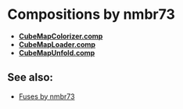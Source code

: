 
# Compositions by nmbr73

- **[CubeMapColorizer.comp](CubeMapColorizer.comp)**
- **[CubeMapLoader.comp](CubeMapLoader.comp)**
- **[CubeMapUnfold.comp](CubeMapUnfold.comp)**

## See also:

- [Fuses by nmbr73](../../Fuses/nmbr73/README.md)
